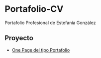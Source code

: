 # Portafolio-CV

Portafolio Profesional de Estefanía González

## Proyecto

- [One Page del tipo Portafolio](https://https://tefygz.github.io/estefaniagonzalez/portafolio-cv)
